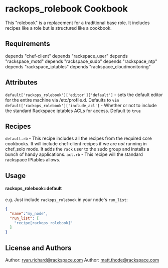 rackops_rolebook Cookbook
=========================
This "rolebook" is a replacement for a traditional base role. It includes recipes like a role but is structured like a cookbook.

Requirements
------------
depends "chef-client"
depends "rackspace_user"
depends "rackspace_motd"
depends "rackspace_sudo"
depends "rackspace_ntp"
depends "rackspace_iptables"
depends "rackspace_cloudmonitoring"

Attributes
-----------
`default['rackops_rolebook']['editor']['default']` - sets the default editor for the entire machine via /etc/profile.d. Defaults to `vim`
`default['rackops_rolebook']['include_acl']` - Whether or not to include the standard Rackspace iptables ACLs for access. Default to `true`

Recipes
-------
`default.rb` - This recipe includes all the recipes from the required core cookbooks. It will include chef-client recipes if we are *not* running in chef_solo mode. It adds the `rack` user to the sudo group and installs a bunch of handy applications.
`acl.rb` - This recipe will the standard rackspace IPtables allows.

Usage
-----
#### rackops_rolebook::default
e.g.
Just include `rackops_rolebook` in your node's `run_list`:

```json
{
  "name":"my_node",
  "run_list": [
    "recipe[rackops_rolebook]"
  ]
}
```

License and Authors
-------------------
Author: ryan.richard@rackspace.com
Author: matt.thode@rackspace.com
